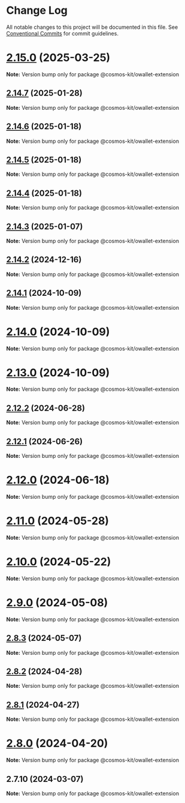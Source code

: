 # Change Log

All notable changes to this project will be documented in this file.
See [Conventional Commits](https://conventionalcommits.org) for commit guidelines.

# [2.15.0](https://github.com/hyperweb-io/cosmos-kit/compare/@cosmos-kit/owallet-extension@2.14.7...@cosmos-kit/owallet-extension@2.15.0) (2025-03-25)

**Note:** Version bump only for package @cosmos-kit/owallet-extension

## [2.14.7](https://github.com/hyperweb-io/cosmos-kit/compare/@cosmos-kit/owallet-extension@2.14.6...@cosmos-kit/owallet-extension@2.14.7) (2025-01-28)

**Note:** Version bump only for package @cosmos-kit/owallet-extension

## [2.14.6](https://github.com/hyperweb-io/cosmos-kit/compare/@cosmos-kit/owallet-extension@2.14.5...@cosmos-kit/owallet-extension@2.14.6) (2025-01-18)

**Note:** Version bump only for package @cosmos-kit/owallet-extension

## [2.14.5](https://github.com/hyperweb-io/cosmos-kit/compare/@cosmos-kit/owallet-extension@2.14.4...@cosmos-kit/owallet-extension@2.14.5) (2025-01-18)

**Note:** Version bump only for package @cosmos-kit/owallet-extension

## [2.14.4](https://github.com/hyperweb-io/cosmos-kit/compare/@cosmos-kit/owallet-extension@2.14.3...@cosmos-kit/owallet-extension@2.14.4) (2025-01-18)

**Note:** Version bump only for package @cosmos-kit/owallet-extension

## [2.14.3](https://github.com/hyperweb-io/cosmos-kit/compare/@cosmos-kit/owallet-extension@2.14.2...@cosmos-kit/owallet-extension@2.14.3) (2025-01-07)

**Note:** Version bump only for package @cosmos-kit/owallet-extension

## [2.14.2](https://github.com/hyperweb-io/cosmos-kit/compare/@cosmos-kit/owallet-extension@2.14.1...@cosmos-kit/owallet-extension@2.14.2) (2024-12-16)

**Note:** Version bump only for package @cosmos-kit/owallet-extension

## [2.14.1](https://github.com/hyperweb-io/cosmos-kit/compare/@cosmos-kit/owallet-extension@2.14.0...@cosmos-kit/owallet-extension@2.14.1) (2024-10-09)

**Note:** Version bump only for package @cosmos-kit/owallet-extension

# [2.14.0](https://github.com/hyperweb-io/cosmos-kit/compare/@cosmos-kit/owallet-extension@2.13.0...@cosmos-kit/owallet-extension@2.14.0) (2024-10-09)

**Note:** Version bump only for package @cosmos-kit/owallet-extension

# [2.13.0](https://github.com/hyperweb-io/cosmos-kit/compare/@cosmos-kit/owallet-extension@2.12.2...@cosmos-kit/owallet-extension@2.13.0) (2024-10-09)

**Note:** Version bump only for package @cosmos-kit/owallet-extension

## [2.12.2](https://github.com/hyperweb-io/cosmos-kit/compare/@cosmos-kit/owallet-extension@2.12.1...@cosmos-kit/owallet-extension@2.12.2) (2024-06-28)

**Note:** Version bump only for package @cosmos-kit/owallet-extension

## [2.12.1](https://github.com/hyperweb-io/cosmos-kit/compare/@cosmos-kit/owallet-extension@2.12.0...@cosmos-kit/owallet-extension@2.12.1) (2024-06-26)

**Note:** Version bump only for package @cosmos-kit/owallet-extension

# [2.12.0](https://github.com/hyperweb-io/cosmos-kit/compare/@cosmos-kit/owallet-extension@2.11.0...@cosmos-kit/owallet-extension@2.12.0) (2024-06-18)

**Note:** Version bump only for package @cosmos-kit/owallet-extension

# [2.11.0](https://github.com/hyperweb-io/cosmos-kit/compare/@cosmos-kit/owallet-extension@2.10.0...@cosmos-kit/owallet-extension@2.11.0) (2024-05-28)

**Note:** Version bump only for package @cosmos-kit/owallet-extension

# [2.10.0](https://github.com/hyperweb-io/cosmos-kit/compare/@cosmos-kit/owallet-extension@2.9.0...@cosmos-kit/owallet-extension@2.10.0) (2024-05-22)

**Note:** Version bump only for package @cosmos-kit/owallet-extension

# [2.9.0](https://github.com/hyperweb-io/cosmos-kit/compare/@cosmos-kit/owallet-extension@2.8.3...@cosmos-kit/owallet-extension@2.9.0) (2024-05-08)

**Note:** Version bump only for package @cosmos-kit/owallet-extension

## [2.8.3](https://github.com/hyperweb-io/cosmos-kit/compare/@cosmos-kit/owallet-extension@2.8.2...@cosmos-kit/owallet-extension@2.8.3) (2024-05-07)

**Note:** Version bump only for package @cosmos-kit/owallet-extension

## [2.8.2](https://github.com/hyperweb-io/cosmos-kit/compare/@cosmos-kit/owallet-extension@2.8.1...@cosmos-kit/owallet-extension@2.8.2) (2024-04-28)

**Note:** Version bump only for package @cosmos-kit/owallet-extension

## [2.8.1](https://github.com/hyperweb-io/cosmos-kit/compare/@cosmos-kit/owallet-extension@2.8.0...@cosmos-kit/owallet-extension@2.8.1) (2024-04-27)

**Note:** Version bump only for package @cosmos-kit/owallet-extension

# [2.8.0](https://github.com/hyperweb-io/cosmos-kit/compare/@cosmos-kit/owallet-extension@2.7.10...@cosmos-kit/owallet-extension@2.8.0) (2024-04-20)

**Note:** Version bump only for package @cosmos-kit/owallet-extension

## 2.7.10 (2024-03-07)

**Note:** Version bump only for package @cosmos-kit/owallet-extension
